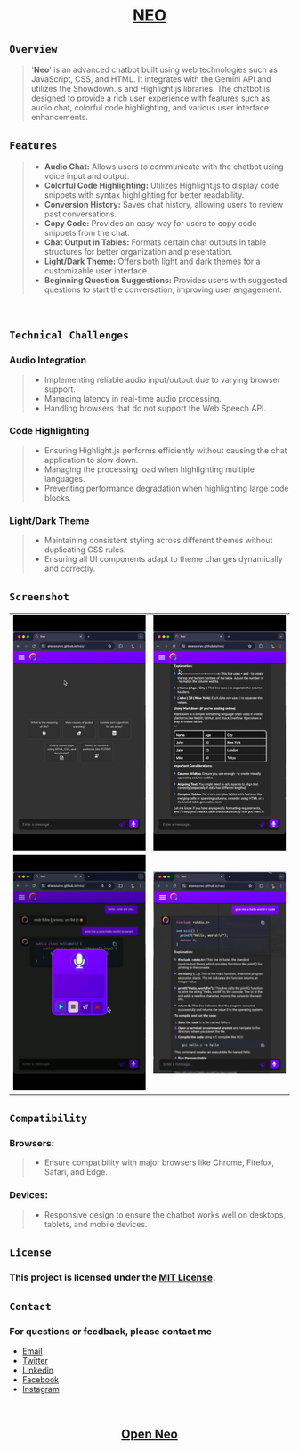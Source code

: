 <h1 align="center"> <a href="https://elsesourav.github.io/neo">NEO</a></h1>


 ## `Overview`
 > '**Neo**' is an advanced chatbot built using web technologies such as JavaScript, CSS, and HTML. It integrates with the Gemini API and utilizes the Showdown.js and Highlight.js libraries. The chatbot is designed to provide a rich user experience with features such as audio chat, colorful code highlighting, and various user interface enhancements.

## `Features`
> - **Audio Chat:** Allows users to communicate with the chatbot using voice input and output.
> - **Colorful Code Highlighting:** Utilizes Highlight.js to display code snippets with syntax highlighting for better readability.
> - **Conversion History:** Saves chat history, allowing users to review past conversations.
> - **Copy Code:** Provides an easy way for users to copy code snippets from the chat.
> - **Chat Output in Tables:** Formats certain chat outputs in table structures for better organization and presentation.
> - **Light/Dark Theme:** Offers both light and dark themes for a customizable user interface.
> - **Beginning Question Suggestions:** Provides users with suggested questions to start the conversation, improving user engagement.



<br>

## `Technical Challenges`
### Audio Integration
> - Implementing reliable audio input/output due to varying browser support.
> - Managing latency in real-time audio processing.
> - Handling browsers that do not support the Web Speech API.

### Code Highlighting
> - Ensuring Highlight.js performs efficiently without causing the chat application to slow down.
> - Managing the processing load when highlighting multiple languages.
> - Preventing performance degradation when highlighting large code blocks.

### Light/Dark Theme
> - Maintaining consistent styling across different themes without duplicating CSS rules.
> - Ensuring all UI components adapt to theme changes dynamically and correctly.

## `Screenshot`
<table>
  <tr>
    <td>
      <img src="./src/home.gif" width="500">
    </td>
    <td>
      <img src="./src/slider.gif" width="500">
    </td>
  </tr>
  <tr>
    <td>
      <img src="./src/audio.gif" width="500">
    </td>
    <td>
      <img src="./src/lightDark.gif" width="500">
    </td>
  </tr>
</table>

## `Compatibility`
### Browsers:
> - Ensure compatibility with major browsers like Chrome, Firefox, Safari, and Edge.
### Devices: 
> - Responsive design to ensure the chatbot works well on desktops, tablets, and mobile devices.

## `License`

### This project is licensed under the [MIT License](./LICENSE.md).

## `Contact`

### For questions or feedback, please contact me

-  [Email](https://elsesourav@gmail.com)
-  [Twitter](https://twitter.com/elsesourav)
-  [Linkedin](https://linkedin.com/in/elsesourav)
-  [Facebook](https://fb.com/elsesourav)
-  [Instagram](https://instagram.com/elsesourav)

<br />

<h2 align="center"> <a href="https://elsesourav.github.io/neo">Open Neo</a></h2>
